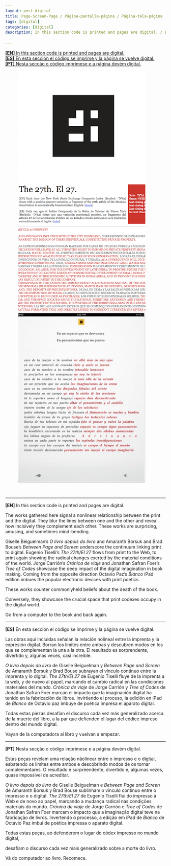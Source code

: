 ```yaml
---
layout: post-digital
title: Page-­Screen-­Page / Página-­pantalla­-página / Página­-tela-­página
tags: [digital]
categories: [digital]
description: In this section code is printed and pages are digital. / En esta sección el código se imprime y la página se vuelve digital. / Nesta secção o código imprime­se e a página devém digital.

---
```


<a href="#EN"><b>[EN]</b> In this section code is printed and pages are digital.</a>
<br/>
<a href="#ES"><b>[ES]</b> En esta sección el código se imprime y la página se vuelve digital.</a>
<br/>
<a href="#PT"><b>[PT]</b> Nesta secção o código imprime­se e a página devém digital.</a>

<figure class="third">
	<img src="/assets/img/Borsuk.jpg">
	<img src="/assets/img/27.jpg">
	<img src="/assets/img/blanco.jpg">
	</figure>
<br/>
<!--![Between Page and Screen](/assets/img/Borsuk.jpg "Amaranth Borsuk and Brad Bouse, Between Page and Screen")-->
<!--<center>Amaranth Borsuk and Brad Bouse, <em>Between Page and Screen</em> (2012)</center>-->
<!--<br/>-->

<!--![The 27th/El 27](/assets/img/27.jpg "Eugenio Tiselli, The 27th/El 27")-->
<!--<center>Eugenio Tiselli, <em>The 27th/El 27</em> (2014)</center>-->

<!--<br/>-->
<!--![Blanco](/assets/img/blanco.jpg "Octavio Paz, Blanco")-->
<!--<center>Octavio Paz, <em>Blanco</em> (1966/2012)</center>-->

---

<a id="EN"/>**[EN]** In this section code is printed and pages are digital.

The works gathered here signal a non­linear relationship between the print and the digital. They blur the lines between one and the other and reveal how incisively they complement each other. These works are surprising, amusing, and sometimes mind-bending.

Giselle Beiguelman’s *O livro depois do livro* and Amaranth Borsuk and Brad Bouse’s *Between Page and Screen* underscore the continuum linking print to digital. Eugenio Tiselli’s *The 27th/El 27* flows from print to the Web, to print again showing the radical changes exerted by the material conditions of the world. Jorge Carrión’s *Crónica de viaje* and Jonathan Safran Foer’s *Tree of Codes* showcase the deep impact of the digital imagination in book making. Coming from the opposite direction Octavio Paz’s *Blanco* iPad edition imbues the popular electronic devices with print poetics.

These works counter commonly­held beliefs about the death of the book.

Conversely, they showcase the crucial space that print codexes occupy in the digital world.

Go from a computer to the book and back again.

---

<a id="ES"/>**[ES]** En esta sección el código se imprime y la página se vuelve digital.

Las obras aquí incluidas señalan la relación no­lineal entre la imprenta y la expresión digital. Borran los límites entre ambas y descubren modos en los que se complementan la una a la otra. El resultado es sorprendente, divertido y, algunas veces, casi increíble.

*O livro depois do livro* de Giselle Beiguelman y *Between Page and Screen* de Amaranth Borsuk y Brad Bouse subrayan el vínculo continuo entre la imprenta y lo digital. *The 27th/El 27* de Eugenio Tiselli fluye de la imprenta a la web, y de nuevo al papel, marcando el cambio radical en las condiciones materiales del mundo. *Crónica de viaje* de Jorge Carrión y *Tree of Codes* de Jonathan Safran Foer marcan el impacto que la imaginación digital ha tenido en la fabricación de libros. Invirtiendo el proceso, la edición en iPad de *Blanco* de Octavio paz imbuye de poética impresa el aparato digital.

Todas estas piezas desafían el discurso cada vez más generalizado acerca de la muerte del libro, a la par que defienden el lugar del códice impreso dentro del mundo digital.

Vayan de la computadora al libro y vuelvan a empezar.

---

<a id="PT"/>**[PT]** Nesta secção o código imprime­se e a página devém digital.

Estas peças revelam uma relação não­linear entre o impresso e o digital, esbatendo os limites entre ambos e descobrindo modos de os tornar complementares. O resultado é surpreendente, divertido e, algumas vezes, quase impossível de acreditar.

*O livro depois do livro* de Giselle Beiguelman e *Between Page and Screen* de Amaranth Borsuk y Brad Bouse sublinham o vínculo continuo entre o impresso e o digital. *The 27th/El 27* de Eugenio Tiselli flui do impresso à Web e de novo ao papel, marcando a mudança radical nas condições materiais do mundo. *Crónica de viaje* de Jorge Carrión e *Tree of Codes* de Jonathan Safran Foer marcam o impacto que a imaginação digital teve na fabricação de livros. Invertendo o processo, a edição em iPad de *Blanco* de Octavio Paz imbui de poética impressa o aparato digital.

Todas estas peças, ao defenderem o lugar do códex impresso no mundo digital,

desafiam o discurso cada vez mais generalizado sobre a morte do livro.

Vá do computador ao livro. Recomece.


